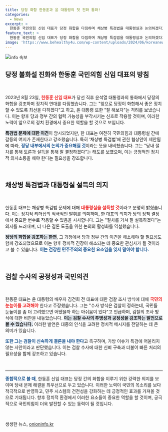 ```yaml
---
title: 당정 화합 한동훈과 윤 대통령의 첫 전화 통화!
categories:
  - News
excerpt: >
  한동훈 국민의힘 신임 대표가 당정 화합을 다짐하며 채상병 특검법을 대통령실과 논의하겠다고 선언했다. 특검법을 둘러싼 갈등 기미가 감지되는 가운데, 그의 올해 정치 방향에 귀추가 주목된다.
feature_text: >
  한동훈 국민의힘 신임 대표가 당정 화합을 다짐하며 채상병 특검법을 대통령실과 논의하겠다고 선언했다. 특검법을 둘러싼 갈등 기미가 감지되는 가운데, 그의 올해 정치 방향에 귀추가 주목된다.
image: 'https://www.behealthy4u.com/wp-content/uploads/2024/06/koreanews.jpg'
---
```


<p><img src="https://www.behealthy4u.com/wp-content/uploads/2024/06/koreanews.jpg" alt="info 속보" /></p>

<h2 data-ke-size="size26">당정 불화설 진화와 한동훈 국민의힘 신임 대표의 방침</h2>

<p data-ke-size="size16">&nbsp;</p>

<p data-ke-size="size16">2023년 8월 23일, <b><span style="color: #ee2323;">한동훈 신임 대표</span></b>가 당선 직후 윤석열 대통령과의 통화에서 당정의 화합을 강조하며 정치적 연대를 다짐했습니다. 그는 "앞으로 당정이 화합해서 좋은 정치 할 수 있도록 최선을 다하겠다"고 하고, 윤 대통령 또한 "잘 해보자"는 격려를 보냈습니다. 이는 향후 당과 정부 간의 협력 가능성을 부각시키는 신호로 작용할 것이며, 이러한 노력이 앞으로의 정치 환경에서 중요한 역할을 할 것으로 보입니다.</p>

<p data-ke-size="size16"><b><span style="background-color: #21538527;">특검법 문제에 대한 이견</span></b>이 암시되었지만, 한 대표는 여전히 국민의힘과 대통령실 간에 갈등의 여지가 존재한다고 강조했습니다. 특히 ‘채상병 특검법’에 관한 협상안이 제안됨에 따라, <b><span style="color: #1a5490;">정당 내부에서의 논의가 중요해질 것</span></b>이라는 뜻을 내비쳤습니다. 그는 "당내 절차를 통해 토론과 설득을 통해 잘 결정하겠다"는 태도를 보였으며, 이는 긍정적인 정치적 의사소통을 해야 한다는 필요성을 강조합니다.</p>

<p data-ke-size="size16">&nbsp;</p>

<h2 data-ke-size="size26">채상병 특검법과 대통령실 설득의 의지</h2>

<p data-ke-size="size16">&nbsp;</p>

<p data-ke-size="size16">한동훈 대표는 채상병 특검법 문제에 대해 <b><span style="color: #ee2323;">대통령실을 설득할 것</span></b>이라고 분명히 밝혔습니다. 이는 정치적 리더십의 적극적인 발휘를 의미하며, 한 대표의 의지가 당의 정책 결정에서 중요한 변수로 작용할 수 있음을 시사합니다. 그는 "절차를 거쳐 잘 설득하겠다"는 의지를 드러내며, 더 나은 결론 도출을 위한 논의의 활성화를 역설했습니다.</p>

<p data-ke-size="size16"><b><span style="background-color: #21538527;">정당의 화합을 강조하는 한편</span></b>, 그 과정에서 당과 정부 간의 이견을 해소해야 할 필요성도 함께 강조되었으므로 이는 향후 정치적 긴장이 해소되는 데 중요한 관심사가 될 것이라고 볼 수 있습니다. <b><span style="color: #1a5490;">이는 건강한 민주주의의 중요한 요소임을 잊지 말아야 합니다.</span></b></p>

<p data-ke-size="size16">&nbsp;</p>

<h2 data-ke-size="size26">검찰 수사의 공정성과 국민의견</h2>

<p data-ke-size="size16">&nbsp;</p>

<p data-ke-size="size16">한동훈 대표는 윤 대통령의 배우자 김건희 전 대표에 대한 검찰 조사 방식에 대해 <b><span style="color: #ee2323;">국민의 눈높이를 고려해야</span></b> 한다고 주장했습니다. 그는 "수사 방식은 검찰이 정하는데, 국민들 눈높이를 좀 더 고려했으면 어땠을까 하는 아쉬움이 있다"고 언급하며, 검찰의 조사 방식에 대한 비판을 내놓았습니다. <b><span style="background-color: #21538527;">이는 검찰 수사의 투명성과 공정성을 강조하는 발언으로 볼 수 있습니다.</span></b> 이러한 발언은 대중의 인식을 고려한 정치적 메시지를 전달하는 데 큰 의미가 있습니다.</p>

<p data-ke-size="size16"><b><span style="color: #1a5490;">또한 그는 검찰이 신속하게 결론을 내야 한다</span></b>고 촉구하며, 가방 이슈가 특검에 어울리지 않는 사안이라고 판단했습니다. 이는 검찰 수사에 대한 신뢰 구축과 더불어 빠른 처리의 필요성을 함께 강조하고 있습니다.</p>

<p data-ke-size="size16">&nbsp;</p>

<hr/>

<p data-ke-size="size16"></p>

<p><b><span style="color: #1a5490;">종합적으로 볼 때</span></b>, 한동훈 신임 대표는 당정 간의 화합을 이루기 위한 강력한 의지를 보이며 당내 문제 해결을 최우선으로 두고 있습니다. 이러한 노력이 국민의 목소리를 보다 적극적으로 반영하고, 민주 시스템의 건전성을 강화하는 데 긍정적인 효과를 가져올 것으로 기대됩니다. 향후 정치적 환경에서 이러한 요소들이 중요한 역할을 할 것이며, 궁극적으로 국민의힘이 더욱 발전할 수 있는 동력이 될 것입니다.</p></p>

<p data-ke-size="size16">&nbsp;</p>
생생한 뉴스, <a href="https://onioninfo.kr" rel="dofollow">onioninfo.kr</a>


